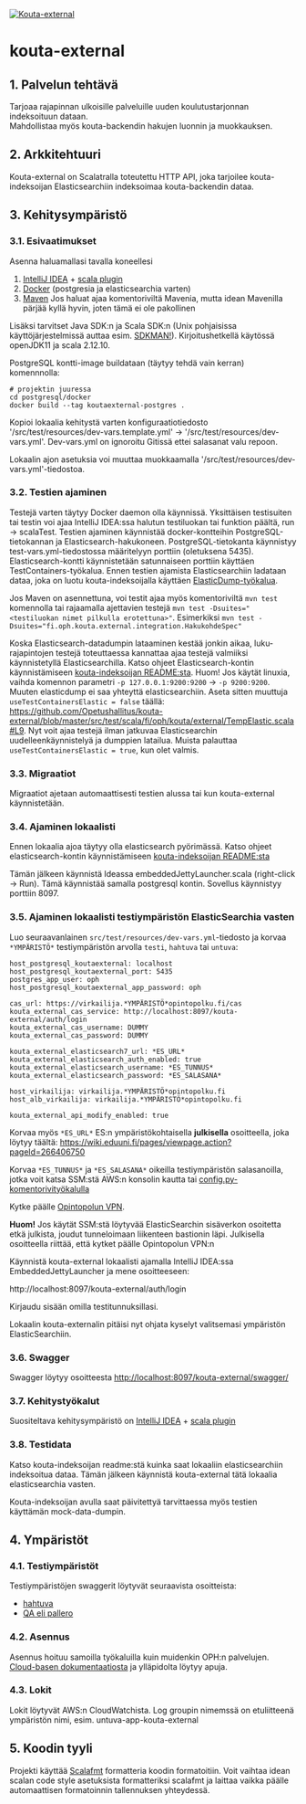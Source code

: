 [![Kouta-external](https://github.com/Opetushallitus/kouta-external/actions/workflows/build.yml/badge.svg)](https://github.com/Opetushallitus/kouta-external/actions/workflows/build.yml)

# kouta-external

## 1. Palvelun tehtävä

Tarjoaa rajapinnan ulkoisille palveluille uuden koulutustarjonnan indeksoituun dataan.   
Mahdollistaa myös kouta-backendin hakujen luonnin ja muokkauksen. 

## 2. Arkkitehtuuri

Kouta-external on Scalatralla toteutettu HTTP API, joka tarjoilee kouta-indeksoijan Elasticsearchiin indeksoimaa
kouta-backendin dataa.  

## 3. Kehitysympäristö

### 3.1. Esivaatimukset

Asenna haluamallasi tavalla koneellesi
1. [IntelliJ IDEA](https://www.jetbrains.com/idea/) + [scala plugin](https://plugins.jetbrains.com/plugin/1347-scala)
2. [Docker](https://www.docker.com/get-started) (postgresia ja elasticsearchia varten)
3. [Maven](https://maven.apache.org/) Jos haluat ajaa komentoriviltä Mavenia,
   mutta idean Mavenilla pärjää kyllä hyvin, joten tämä ei ole pakollinen

Lisäksi tarvitset Java SDK:n ja Scala SDK:n (Unix pohjaisissa käyttöjärjestelmissä auttaa esim. [SDKMAN!](https://sdkman.io/)).
Kirjoitushetkellä käytössä openJDK11 ja scala 2.12.10.   

PostgreSQL kontti-image buildataan (täytyy tehdä vain kerran) komennnolla:
``` shell
# projektin juuressa
cd postgresql/docker
docker build --tag koutaexternal-postgres .
```

Kopioi lokaalia kehitystä varten konfiguraatiotiedosto '/src/test/resources/dev-vars.template.yml' -> '/src/test/resources/dev-vars.yml'. Dev-vars.yml on ignoroitu Gitissä ettei salasanat valu repoon.

Lokaalin ajon asetuksia voi muuttaa muokkaamalla '/src/test/resources/dev-vars.yml'-tiedostoa. 

### 3.2. Testien ajaminen

Testejä varten täytyy Docker daemon olla käynnissä. Yksittäisen testisuiten tai testin voi ajaa IntelliJ IDEA:ssa halutun testiluokan tai funktion päältä, run -> scalaTest.
Testien ajaminen käynnistää docker-kontteihin PostgreSQL-tietokannan ja Elasticsearch-hakukoneen.
PostgreSQL-tietokanta käynnistyy test-vars.yml-tiedostossa määritelyyn porttiin (oletuksena 5435).
Elasticsearch-kontti käynnistetään satunnaiseen porttiin käyttäen TestContainers-työkalua.
Ennen testien ajamista Elasticsearchiin ladataan dataa, joka on luotu kouta-indeksoijalla käyttäen [ElasticDump-työkalua](https://github.com/elasticsearch-dump/elasticsearch-dump).

Jos Maven on asennettuna, voi testit ajaa myös komentoriviltä `mvn test` komennolla tai rajaamalla
ajettavien testejä `mvn test -Dsuites="<testiluokan nimet pilkulla erotettuna>"`.
Esimerkiksi `mvn test -Dsuites="fi.oph.kouta.external.integration.HakukohdeSpec"`

Koska Elasticsearch-datadumpin lataaminen kestää jonkin aikaa, luku-rajapintojen testejä toteuttaessa kannattaa ajaa testejä valmiiksi käynnistetyllä Elasticsearchilla.
Katso ohjeet Elasticsearch-kontin käynnistämiseen [kouta-indeksoijan README:sta](https://github.com/Opetushallitus/kouta-indeksoija/#elasticsearch-kontin-käynnistys). 
Huom! Jos käytät linuxia, vaihda komennon parametri `-p 127.0.0.1:9200:9200` -> `-p 9200:9200`. Muuten elasticdump ei saa yhteyttä elasticsearchiin. 
Aseta sitten muuttuja `useTestContainersElastic = false` täällä: https://github.com/Opetushallitus/kouta-external/blob/master/src/test/scala/fi/oph/kouta/external/TempElastic.scala#L9.
Nyt voit ajaa testejä ilman jatkuvaa Elasticsearchin uudelleenkäynnistelyä ja dumppien latailua. Muista palauttaa `useTestContainersElastic = true`, kun olet valmis.

### 3.3. Migraatiot

Migraatiot ajetaan automaattisesti testien alussa tai kun kouta-external käynnistetään.

### 3.4. Ajaminen lokaalisti

Ennen lokaalia ajoa täytyy olla elasticsearch pyörimässä. Katso ohjeet elasticsearch-kontin käynnistämiseen [kouta-indeksoijan README:sta](https://github.com/Opetushallitus/kouta-indeksoija/#elasticsearch-kontin-käynnistys)

Tämän jälkeen käynnistä Ideassa embeddedJettyLauncher.scala (right-click -> Run). Tämä käynnistää samalla
postgresql kontin. Sovellus käynnistyy porttiin 8097.

### 3.5. Ajaminen lokaalisti testiympäristön ElasticSearchia vasten

Luo seuraavanlainen `src/test/resources/dev-vars.yml`-tiedosto ja korvaa `*YMPÄRISTÖ*` testiympäristön arvolla `testi`, `hahtuva` tai `untuva`:

    host_postgresql_koutaexternal: localhost
    host_postgresql_koutaexternal_port: 5435
    postgres_app_user: oph
    host_postgresql_koutaexternal_app_password: oph

    cas_url: https://virkailija.*YMPÄRISTÖ*opintopolku.fi/cas
    kouta_external_cas_service: http://localhost:8097/kouta-external/auth/login
    kouta_external_cas_username: DUMMY
    kouta_external_cas_password: DUMMY

    kouta_external_elasticsearch7_url: *ES_URL*
    kouta_external_elasticsearch_auth_enabled: true
    kouta_external_elasticsearch_username: *ES_TUNNUS*
    kouta_external_elasticsearch_password: *ES_SALASANA*

    host_virkailija: virkailija.*YMPÄRISTÖ*opintopolku.fi
    host_alb_virkailija: virkailija.*YMPÄRISTÖ*opintopolku.fi

    kouta_external_api_modify_enabled: true

Korvaa myös `*ES_URL*` ES:n ympäristökohtaisella **julkisella** osoitteella, joka löytyy täältä: https://wiki.eduuni.fi/pages/viewpage.action?pageId=266406750

Korvaa `*ES_TUNNUS*` ja `*ES_SALASANA*` oikeilla testiympäristön salasanoilla, jotka voit katsa SSM:stä AWS:n konsolin kautta tai [config.py-komentorivityökalulla](https://github.com/Opetushallitus/cloud-base/blob/master/docs/configuring-services.md#salaisuuden-hakeminen-ssmst%C3%A4-interaktiivisesti)

Kytke päälle [Opintopolun VPN](https://github.com/Opetushallitus/cloud-base/blob/master/docs/vpn.md).

**Huom!** Jos käytät SSM:stä löytyvää ElasticSearchin sisäverkon osoitetta etkä julkista, joudut tunneloimaan liikenteen bastionin läpi. Julkisella osoitteella riittää, että kytket päälle Opintopolun VPN:n

Käynnistä kouta-external lokaalisti ajamalla IntelliJ IDEA:ssa EmbeddedJettyLauncher ja mene osoitteeseen:

http://localhost:8097/kouta-external/auth/login

Kirjaudu sisään omilla testitunnuksillasi.

Lokaalin kouta-externalin pitäisi nyt ohjata kyselyt valitsemasi ympäristön ElasticSearchiin.

### 3.6. Swagger

Swagger löytyy osoitteesta [http://localhost:8097/kouta-external/swagger/](http://localhost:8097/kouta-external/swagger/)

### 3.7. Kehitystyökalut

Suositeltava kehitysympäristö on [IntelliJ IDEA](https://www.jetbrains.com/idea/) +
[scala plugin](https://plugins.jetbrains.com/plugin/1347-scala)

### 3.8. Testidata

Katso kouta-indeksoijan readme:stä kuinka saat lokaaliin elasticsearchiin indeksoitua dataa.
Tämän jälkeen käynnistä kouta-external tätä lokaalia elasticsearchia vasten.

Kouta-indeksoijan avulla saat päivitettyä tarvittaessa myös testien käyttämän mock-data-dumpin.

## 4. Ympäristöt

### 4.1. Testiympäristöt

Testiympäristöjen swaggerit löytyvät seuraavista osoitteista:

- [hahtuva](https://virkailija.hahtuvaopintopolku.fi/kouta-external/swagger)
- [QA eli pallero](https://virkailija.testiopintopolku.fi/kouta-external/swagger)

### 4.2. Asennus

Asennus hoituu samoilla työkaluilla kuin muidenkin OPH:n palvelujen.
[Cloud-basen dokumentaatiosta](https://github.com/Opetushallitus/cloud-base/tree/master/docs) ja ylläpidolta löytyy apuja.

### 4.3. Lokit

Lokit löytyvät AWS:n CloudWatchista. Log groupin nimemssä on etuliitteenä ympäristön nimi,
esim. untuva-app-kouta-external

## 5. Koodin tyyli

Projekti käyttää [Scalafmt](https://scalameta.org/scalafmt/) formatteria koodin 
formatoitiin. Voit
vaihtaa idean scalan code style asetuksista formatteriksi scalafmt ja laittaa vaikka päälle
automaattisen formatoinnin tallennuksen yhteydessä.

